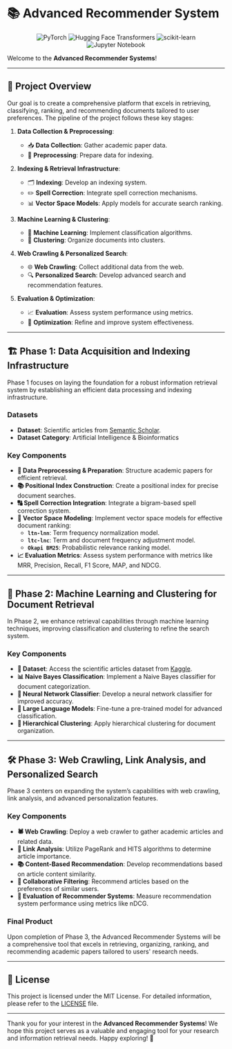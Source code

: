 # 📚 Advanced Recommender System

<p align="center">
  <img src="https://img.shields.io/badge/PyTorch-%23EE4C2C.svg?style=for-the-badge&logo=PyTorch&logoColor=white" alt="PyTorch">
  <img src="https://img.shields.io/badge/Hugging%20Face-FFD21E?style=for-the-badgelogo=huggingface&logoColor=000" alt="Hugging Face Transformers">
  <img src="https://img.shields.io/badge/scikit--learn-%23F7931E.svg?style=for-the-badge&logo=scikit-learn&logoColor=white" alt="scikit-learn">
  <img src="https://img.shields.io/badge/Jupyter-F37626.svg?&style=for-the-badge&logo=Jupyter&logoColor=white" alt="Jupyter Notebook">
</p>
<p align="center">

Welcome to the **Advanced Recommender Systems**!

---

## 🚀 Project Overview

Our goal is to create a comprehensive platform that excels in retrieving, classifying, ranking, and recommending documents tailored to user preferences. The pipeline of the project follows these key stages:

1. **Data Collection & Preprocessing**: 
   - 📥 **Data Collection**: Gather academic paper data.
   - 🔧 **Preprocessing**: Prepare data for indexing.

2. **Indexing & Retrieval Infrastructure**: 
   - 🗂️ **Indexing**: Develop an indexing system.
   - ✏️ **Spell Correction**: Integrate spell correction mechanisms.
   - 📊 **Vector Space Models**: Apply models for accurate search ranking.

3. **Machine Learning & Clustering**: 
   - 🤖 **Machine Learning**: Implement classification algorithms.
   - 🧩 **Clustering**: Organize documents into clusters.

4. **Web Crawling & Personalized Search**: 
   - 🌐 **Web Crawling**: Collect additional data from the web.
   - 🔍 **Personalized Search**: Develop advanced search and recommendation features.

5. **Evaluation & Optimization**: 
   - 📈 **Evaluation**: Assess system performance using metrics.
   - 🔧 **Optimization**: Refine and improve system effectiveness.

---

## 🏗️ Phase 1: Data Acquisition and Indexing Infrastructure

Phase 1 focuses on laying the foundation for a robust information retrieval system by establishing an efficient data processing and indexing infrastructure.

### Datasets

- **Dataset**: Scientific articles from [Semantic Scholar](https://www.semanticscholar.org/).
- **Dataset Category**: Artificial Intelligence & Bioinformatics

### Key Components

- **📂 Data Preprocessing & Preparation**: Structure academic papers for efficient retrieval.
- **📚 Positional Index Construction**: Create a positional index for precise document searches.
- **🔠 Spell Correction Integration**: Integrate a bigram-based spell correction system.
- **🧮 Vector Space Modeling**: Implement vector space models for effective document ranking:
  - **`ltn-lnn`**: Term frequency normalization model.
  - **`ltc-lnc`**: Term and document frequency adjustment model.
  - **`Okapi BM25`**: Probabilistic relevance ranking model.
- **📈 Evaluation Metrics**: Assess system performance with metrics like MRR, Precision, Recall, F1 Score, MAP, and NDCG.

---

## 🧬 Phase 2: Machine Learning and Clustering for Document Retrieval

In Phase 2, we enhance retrieval capabilities through machine learning techniques, improving classification and clustering to refine the search system.

### Key Components

- **📂 Dataset**: Access the scientific articles dataset from [Kaggle](https://www.kaggle.com/datasets/spsayakpaul/arxiv-paper-abstracts?resource=download).
- **📊 Naive Bayes Classification**: Implement a Naive Bayes classifier for document categorization.
- **🤖 Neural Network Classifier**: Develop a neural network classifier for improved accuracy.
- **🧠 Large Language Models**: Fine-tune a pre-trained model for advanced classification.
- **🧮 Hierarchical Clustering**: Apply hierarchical clustering for document organization.

---

## 🛠️ Phase 3: Web Crawling, Link Analysis, and Personalized Search

Phase 3 centers on expanding the system’s capabilities with web crawling, link analysis, and advanced personalization features.

### Key Components

- **🕷️ Web Crawling**: Deploy a web crawler to gather academic articles and related data.
- **🔗 Link Analysis**: Utilize PageRank and HITS algorithms to determine article importance.
- **📚 Content-Based Recommendation**: Develop recommendations based on article content similarity.
- **🤝 Collaborative Filtering**: Recommend articles based on the preferences of similar users.
- **🧪 Evaluation of Recommender Systems**: Measure recommendation system performance using metrics like nDCG.

### Final Product

Upon completion of Phase 3, the Advanced Recommender Systems will be a comprehensive tool that excels in retrieving, organizing, ranking, and recommending academic papers tailored to users' research needs.

---

## 📝 License

This project is licensed under the MIT License. For detailed information, please refer to the [LICENSE](LICENSE) file.

---

Thank you for your interest in the **Advanced Recommender Systems**! We hope this project serves as a valuable and engaging tool for your research and information retrieval needs. Happy exploring! 🚀
